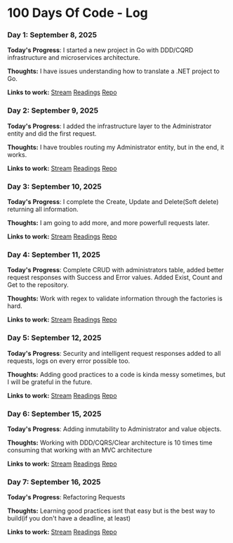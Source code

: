 # 100 Days Of Code - Log

### Day 1: September 8, 2025

**Today's Progress**:
I started a new project in Go with DDD/CQRD infrastructure and microservices architecture. 

**Thoughts:** I have issues understanding how to translate a .NET project to Go.

**Links to work:** 
[Stream](https://youtube.com/live/zmAe4A8CAKU)
[Readings](https://github.com/carlosclavijo/IT-Reading-Notes/blob/main/building-a-career-in-software.md)
[Repo](https://github.com/carlosclavijo/Nutricenter-Contracting)

### Day 2: September 9, 2025

**Today's Progress**:
I added the infrastructure layer to the Administrator entity and did the first request.

**Thoughts:** I have troubles routing my Administrator entity, but in the end, it works.

**Links to work:** 
[Stream](https://youtube.com/live/tTeQ21W0AkI)
[Readings](https://github.com/carlosclavijo/IT-Reading-Notes/blob/main/building-a-career-in-software.md)
[Repo](https://github.com/carlosclavijo/Nutricenter-Contracting)

### Day 3: September 10, 2025

**Today's Progress**:
I complete the Create, Update and Delete(Soft delete) returning all information.

**Thoughts:** I am going to add more, and more powerfull requests later.

**Links to work:** 
[Stream](https://youtube.com/live/UMl41yGdGCo)
[Readings](https://github.com/carlosclavijo/IT-Reading-Notes/blob/main/building-a-career-in-software.md)
[Repo](https://github.com/carlosclavijo/Nutricenter-Contracting)

### Day 4: September 11, 2025

**Today's Progress**:
Complete CRUD with administrators table, added better request responses with Success and Error values. Added Exist, Count and Get to the repository.

**Thoughts:** Work with regex to validate information through the factories is hard.

**Links to work:** 
[Stream](https://youtube.com/live/UmMSvwJSx_k)
[Readings](https://github.com/carlosclavijo/IT-Reading-Notes/blob/main/building-a-career-in-software.md)
[Repo](https://github.com/carlosclavijo/Nutricenter-Contracting)

### Day 5: September 12, 2025

**Today's Progress**:
Security and intelligent request responses added to all requests, logs on every error possible too.

**Thoughts:** Adding good practices to a code is kinda messy sometimes, but I will be grateful in the future.

**Links to work:** 
[Stream](https://youtube.com/live/ZQvHEOlic94)
[Readings](https://github.com/carlosclavijo/IT-Reading-Notes/blob/main/building-a-career-in-software.md)
[Repo](https://github.com/carlosclavijo/Nutricenter-Contracting)

### Day 6: September 15, 2025

**Today's Progress**:
Adding inmutability to Administrator and value objects.

**Thoughts:** Working with DDD/CQRS/Clear architecture is 10 times time consuming that working with an MVC architecture

**Links to work:** 
[Stream](https://youtube.com/live/7Bd08CwJbMs)
[Readings](https://github.com/carlosclavijo/IT-Reading-Notes/blob/main/building-a-career-in-software.md)
[Repo](https://github.com/carlosclavijo/Nutricenter-Contracting)

### Day 7: September 16, 2025

**Today's Progress**:
Refactoring Requests

**Thoughts:** Learning good practices isnt that easy but is the best way to build(if you don't have a deadline, at least)

**Links to work:** 
[Stream](https://youtube.com/live/sofZ0nIoBWQ)
[Readings](https://github.com/carlosclavijo/IT-Reading-Notes/blob/main/building-a-career-in-software.md)
[Repo](https://github.com/carlosclavijo/Nutricenter-Contracting)